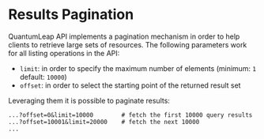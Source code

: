 # Results Pagination

QuantumLeap API implements a pagination mechanism in order to help clients to
retrieve large sets of resources. The following parameters work for all listing
operations in the API:

- `limit`: in order to specify the maximum number of elements
  (minimum: `1` default: `10000`)
- `offset`: in order to select the starting point of the returned result set

Leveraging them it is possible to paginate results:

```
...?offset=0&limit=10000        # fetch the first 10000 query results
...?offset=10001&limit=20000    # fetch the next 10000
...
```
